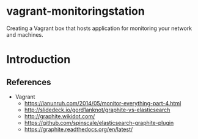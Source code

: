vagrant-monitoringstation
=========================

Creating a Vagrant box that hosts application for monitoring your network and machines.

# Introduction

## References

* Vagrant
  * https://ianunruh.com/2014/05/monitor-everything-part-4.html
  * http://slidedeck.io/gord1anknot/graphite-vs-elasticsearch
  * http://graphite.wikidot.com/
  * https://github.com/spinscale/elasticsearch-graphite-plugin
  * https://graphite.readthedocs.org/en/latest/
